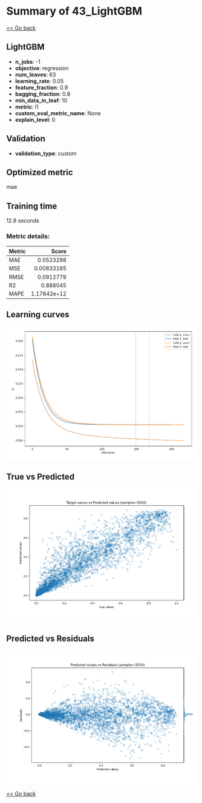 # Summary of 43_LightGBM

[<< Go back](../README.md)


## LightGBM
- **n_jobs**: -1
- **objective**: regression
- **num_leaves**: 63
- **learning_rate**: 0.05
- **feature_fraction**: 0.9
- **bagging_fraction**: 0.8
- **min_data_in_leaf**: 10
- **metric**: l1
- **custom_eval_metric_name**: None
- **explain_level**: 0

## Validation
 - **validation_type**: custom

## Optimized metric
mae

## Training time

12.8 seconds

### Metric details:
| Metric   |       Score |
|:---------|------------:|
| MAE      | 0.0523298   |
| MSE      | 0.00833165  |
| RMSE     | 0.0912779   |
| R2       | 0.888045    |
| MAPE     | 1.17842e+12 |



## Learning curves
![Learning curves](learning_curves.png)
## True vs Predicted

![True vs Predicted](true_vs_predicted.png)


## Predicted vs Residuals

![Predicted vs Residuals](predicted_vs_residuals.png)



[<< Go back](../README.md)

